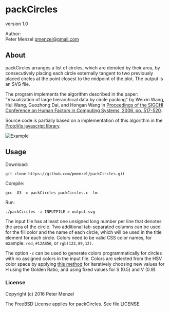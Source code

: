 # packCircles

version 1.0

Author:  
Peter Menzel <pmenzel@gmail.com>   


## About
packCircles arranges a list of circles, which are denoted by their area,
by consecutively placing each circle externally tangent to two previously placed
circles at the point closest to the midpoint of the plot.
The output is an SVG file.

The program implements the algorithm described in the paper:
"Visualization of large hierarchical data by circle packing" 
by Weixin Wang, Hui Wang, Guozhong Dai, and Hongan Wang
in [Proceedings of the SIGCHI Conference on Human Factors in Computing Systems, 2006, pp. 517-520](https://dl.acm.org/citation.cfm?id=1124851).

Source code is partially based on a implementation of this algorithm
in the [ProtoVis javascript library](http://mbostock.github.io/protovis/).

![Example](https://pmenzel.github.com/packCircles/example.gif)

## Usage 
Download:
```
git clone https://github.com/pmenzel/packCircles.git
```
Compile:
```
gcc -O3 -o packCircles packCircles.c -lm
```
Run:
```
./packCircles -i INPUTFILE > output.svg
```

The input file has at least one unsigned long number per line that denotes the
area of the circle.  Two additional tab-separated columns can be used for the
fill color and the name of each circle, which will be used in the title element
for each circle.  Colors need to be valid CSS color names, for example: `red`,
`#12AB56`, or `rgb(123,89,12)`.

The option `-c` can be used to generate colors programmatically for circles with
no assigned colors in the input file. Colors are selected from the HSV color space
by applying [this method](http://martin.ankerl.com/2009/12/09/how-to-create-random-colors-programmatically/) for iteratively
choosing new values for H using the Golden Ratio, and using fixed values for S (0.5) and V (0.9).

### License

Copyright (c) 2016 Peter Menzel 

The FreeBSD License applies for packCircles.
See file LICENSE.

